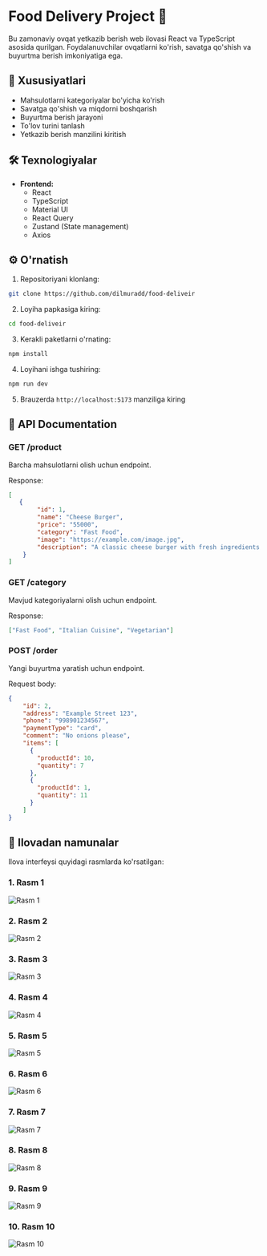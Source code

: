 # Food Delivery Project 🍔

Bu zamonaviy ovqat yetkazib berish web ilovasi React va TypeScript asosida qurilgan. Foydalanuvchilar ovqatlarni ko'rish, savatga qo'shish va buyurtma berish imkoniyatiga ega.

## 🚀 Xususiyatlari

- Mahsulotlarni kategoriyalar bo'yicha ko'rish
- Savatga qo'shish va miqdorni boshqarish
- Buyurtma berish jarayoni
- To'lov turini tanlash
- Yetkazib berish manzilini kiritish

## 🛠 Texnologiyalar

- **Frontend:**
  - React
  - TypeScript
  - Material UI
  - React Query
  - Zustand (State management)
  - Axios

## ⚙️ O'rnatish

1. Repositoriyani klonlang:
```bash
git clone https://github.com/dilmuradd/food-deliveir
```

2. Loyiha papkasiga kiring:
```bash
cd food-deliveir
```

3. Kerakli paketlarni o'rnating:
```bash
npm install
```

4. Loyihani ishga tushiring:
```bash
npm run dev
```

5. Brauzerda `http://localhost:5173` manziliga kiring

## 📡 API Documentation

### GET /product
Barcha mahsulotlarni olish uchun endpoint.

Response:
```json
[
   {
        "id": 1,
        "name": "Cheese Burger",
        "price": "55000",
        "category": "Fast Food",
        "image": "https://example.com/image.jpg",
        "description": "A classic cheese burger with fresh ingredients."
    }
]
```

### GET /category
Mavjud kategoriyalarni olish uchun endpoint.

Response:
```json
["Fast Food", "Italian Cuisine", "Vegetarian"]
```

### POST /order
Yangi buyurtma yaratish uchun endpoint.

Request body:
```json
{
    "id": 2,
    "address": "Example Street 123",
    "phone": "998901234567",
    "paymentType": "card",
    "comment": "No onions please",
    "items": [
      {
        "productId": 10,
        "quantity": 7
      },
      {
        "productId": 1,
        "quantity": 11
      }
    ]
}
```

## 📸 Ilovadan namunalar

Ilova interfeysi quyidagi rasmlarda ko'rsatilgan:
### 1. Rasm 1
![Rasm 1](./src/assets/Screenshot_1.png)
### 2. Rasm 2
![Rasm 2](./src/assets/Снимок%20экрана%20(114).png)
### 3. Rasm 3
![Rasm 3](./src/assets/Снимок%20экрана%20(115).png)
### 4. Rasm 4
![Rasm 4](./src/assets/Снимок%20экрана%20(116).png)
### 5. Rasm 5
![Rasm 5](./src/assets/Снимок%20экрана%20(117).png)
### 6. Rasm 6
![Rasm 6](./src/assets/Снимок%20экрана%20(119).png)
### 7. Rasm 7
![Rasm 7](./src/assets/Снимок%20экрана%20(121).png)
### 8. Rasm 8
![Rasm 8](./src/assets/Снимок%20экрана%20(124).png)
### 9. Rasm 9
![Rasm 9](./src/assets/Снимок%20экрана%20(125).png)
### 10. Rasm 10
![Rasm 10](./src/assets/Снимок%20экрана%20(127).png)
